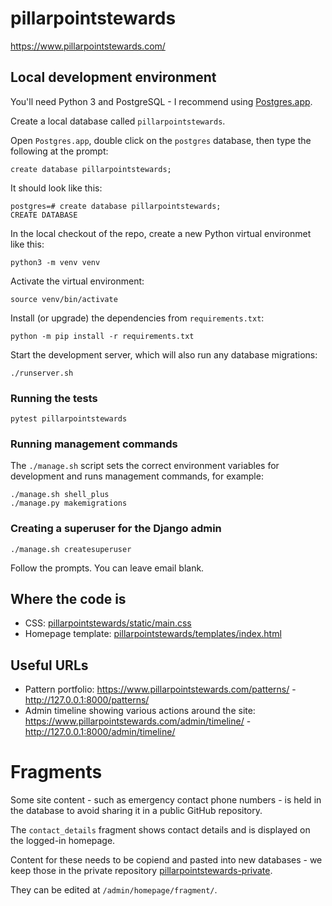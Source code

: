 # pillarpointstewards

https://www.pillarpointstewards.com/

## Local development environment

You'll need Python 3 and PostgreSQL - I recommend using [Postgres.app](https://postgresapp.com/).

Create a local database called `pillarpointstewards`.

Open `Postgres.app`, double click on the `postgres` database, then type the following at the prompt:

    create database pillarpointstewards;

It should look like this:
```
postgres=# create database pillarpointstewards;
CREATE DATABASE
```

In the local checkout of the repo, create a new Python virtual environmet like this:

    python3 -m venv venv

Activate the virtual environment:

    source venv/bin/activate

Install (or upgrade) the dependencies from `requirements.txt`:

    python -m pip install -r requirements.txt

Start the development server, which will also run any database migrations:

    ./runserver.sh

### Running the tests

    pytest pillarpointstewards

### Running management commands

The `./manage.sh` script sets the correct environment variables for development and runs management commands, for example:

    ./manage.sh shell_plus
    ./manage.py makemigrations

### Creating a superuser for the Django admin

    ./manage.sh createsuperuser

Follow the prompts. You can leave email blank.

## Where the code is

- CSS: [pillarpointstewards/static/main.css](pillarpointstewards/static/main.css)
- Homepage template: [pillarpointstewards/templates/index.html](pillarpointstewards/templates/index.html)

## Useful URLs

- Pattern portfolio: https://www.pillarpointstewards.com/patterns/ - http://127.0.0.1:8000/patterns/
- Admin timeline showing various actions around the site: https://www.pillarpointstewards.com/admin/timeline/ - http://127.0.0.1:8000/admin/timeline/

# Fragments

Some site content - such as emergency contact phone numbers - is held in the database to avoid sharing it in a public GitHub repository.

The `contact_details` fragment shows contact details and is displayed on the logged-in homepage.

Content for these needs to be copiend and pasted into new databases - we keep those in the private repository [pillarpointstewards-private](https://github.com/natbat/pillarpointstewards-private).

They can be edited at `/admin/homepage/fragment/`.
